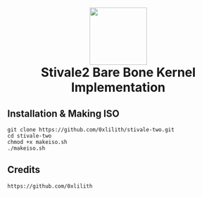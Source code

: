 <h1 align="center">
	<img src="https://user-images.githubusercontent.com/86065741/156785854-f2694327-f563-42b8-b2fc-3c36b1742f9a.png" width="130px"><br>
    Stivale2 Bare Bone Kernel Implementation
</h1>

## Installation & Making ISO
```
git clone https://github.com/0xlilith/stivale-two.git
cd stivale-two
chmod +x makeiso.sh
./makeiso.sh
```

## Credits
```
https://github.com/0xlilith
```